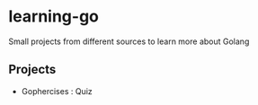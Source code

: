 # learning-go

Small projects from different sources to learn more about Golang

## Projects

- Gophercises : Quiz
